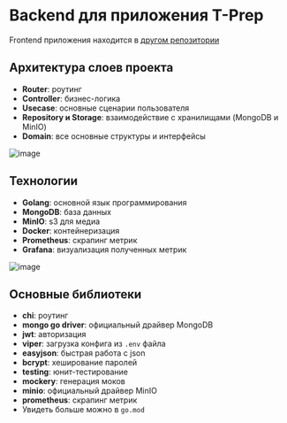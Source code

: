# Backend для приложения T-Prep
Frontend приложения находится в [другом репозитории](https://github.com/s0roh/T-Prep)

## Архитектура слоев проекта
- **Router**: роутинг
- **Controller**: бизнес-логика
- **Usecase**: основные сценарии пользователя
- **Repository и Storage**: взаимодействие с хранилищами (MongoDB и MinIO)
- **Domain**: все основные структуры и интерфейсы
  
![image](https://github.com/user-attachments/assets/be33c335-7afa-42f6-9772-187d0a3b9d53)

## Технологии
- **Golang**: основной язык программирования
- **MongoDB**: база данных
- **MinIO**: s3 для медиа
- **Docker**: контейнеризация
- **Prometheus**: скрапинг метрик
- **Grafana**: визуализация полученных метрик

![image](https://github.com/user-attachments/assets/813dca87-bbe6-4e0a-ab4d-363696f60795)

## Основные библиотеки
- **chi**: роутинг
- **mongo go driver**: официальный драйвер MongoDB
- **jwt**: авторизация
- **viper**: загрузка конфига из `.env` файла
- **easyjson**: быстрая работа с json
- **bcrypt**: хеширование паролей
- **testing**: юнит-тестирование
- **mockery**: генерация моков
- **minio**: официальный драйвер MinIO
- **prometheus**: скрапинг метрик
- Увидеть больше можно в `go.mod`
